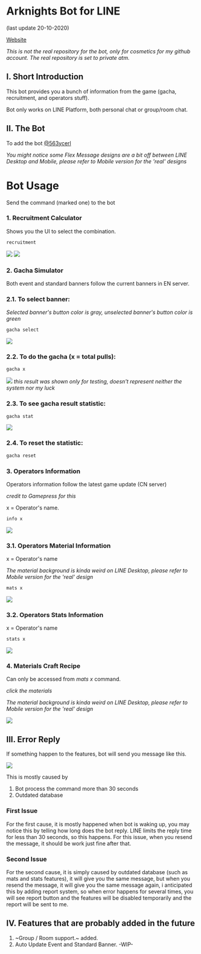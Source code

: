 # Arknights Bot for LINE
(last update 20-10-2020)

[Website](https://arknights-bot-line.glitch.me/)

*This is not the real repository for the bot, only for cosmetics for my github account. The real repository is set to private atm.*

## I. Short Introduction
This bot provides you a bunch of information from the game (gacha, recruitment, and operators stuff).

Bot only works on LINE Platform, both personal chat or group/room chat.

## II. The Bot
To add the bot [@563ycerl](https://line.me/R/ti/p/@563ycerl)

*You might notice some Flex Message designs are a bit off between LINE Desktop and Mobile, please refer to Mobile version for the 'real' designs*

# Bot Usage
Send the command (marked one) to the bot


### 1. Recruitment Calculator
Shows you the UI to select the combination.
```sh
recruitment
```
![](https://cdn.glitch.com/2b183aba-b05a-49d5-a693-0660debb54c6%2Frecruitment%20ui.png?v=1602988225924)
![](https://cdn.glitch.com/2b183aba-b05a-49d5-a693-0660debb54c6%2Frecruitment%20info.png?v=1602988225924)
### 2. Gacha Simulator
Both event and standard banners follow the current banners in EN server.
### 2.1. To select banner:
*Selected banner's button color is gray, unselected banner's button color is green*
```sh
gacha select
```
![](https://cdn.glitch.com/2b183aba-b05a-49d5-a693-0660debb54c6%2Fgacha%20select.png?v=1602988391923)
### 2.2. To do the gacha (x = total pulls):
```sh
gacha x
```
![](https://cdn.glitch.com/2b183aba-b05a-49d5-a693-0660debb54c6%2Fgacha.png?v=1602988391654)
*this result was shown only for testing, doesn't represent neither the system nor my luck*

### 2.3. To see gacha result statistic:
```sh
gacha stat
```
![](https://cdn.glitch.com/2b183aba-b05a-49d5-a693-0660debb54c6%2Fgacha%20stat.png?v=1602988390869)
### 2.4. To reset the statistic:
```sh
gacha reset
```
### 3. Operators Information
Operators information follow the latest game update (CN server)

*credit to Gamepress for this*

x = Operator's name.
```sh
info x
```
![](https://cdn.glitch.com/2b183aba-b05a-49d5-a693-0660debb54c6%2F832319.jpg?v=1602991181436)
### 3.1. Operators Material Information
x = Operator's name

*The material background is kinda weird on LINE Desktop, please refer to Mobile version for the 'real' design*
```sh
mats x
```
![](https://cdn.glitch.com/2b183aba-b05a-49d5-a693-0660debb54c6%2Fmats.png?v=1602990117363)
### 3.2. Operators Stats Information
x = Operator's name
```sh
stats x
```
![](https://cdn.glitch.com/2b183aba-b05a-49d5-a693-0660debb54c6%2Fstats.png?v=1602990117412)
### 4. Materials Craft Recipe
Can only be accessed from *mats x* command.

*click the materials*

*The material background is kinda weird on LINE Desktop, please refer to Mobile version for the 'real' design*

![](https://cdn.glitch.com/2b183aba-b05a-49d5-a693-0660debb54c6%2Fmats.gif?v=1603075298547)


## III. Error Reply
If something happen to the features, bot will send you message like this.

![](https://image.prntscr.com/image/KKHdRa-xSuCLOqjXzcD6qg.png)

This is mostly caused by
1. Bot process the command more than 30 seconds
2. Outdated database

### First Issue
For the first cause, it is mostly happened when bot is waking up, you may notice this by telling how long does the bot reply.
LINE limits the reply time for less than 30 seconds, so this happens. For this issue, when you resend the message, it should be work just fine after that.

### Second Issue
For the second cause, it is simply caused by outdated database (such as mats and stats features), it will give you the same message, 
but when you resend the message, it will give you the same message again, i anticipated this by adding report system, so when error happens for several times,
you will see report button and the features will be disabled temporarily and the report will be sent to me.

## IV. Features that are probably added in the future
1. ~Group / Room support.~ added.
2. Auto Update Event and Standard Banner. -WIP-
